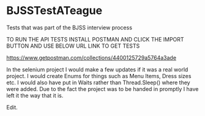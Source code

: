 # BJSSTestATeague
Tests that was part of the BJSS interview process

TO RUN THE API TESTS INSTALL POSTMAN AND CLICK THE IMPORT BUTTON AND USE BELOW URL LINK TO GET TESTS

https://www.getpostman.com/collections/4400125729a5764a3ade


In the selenium project I would make a few updates if it was a real world project. I would create Enums for things such as Menu Items, Dress sizes etc. I would also have put in Waits rather than Thread.Sleep() where they were added. Due to the fact the project was to be handed in promptly I have left it the way that it is.

Edit.
